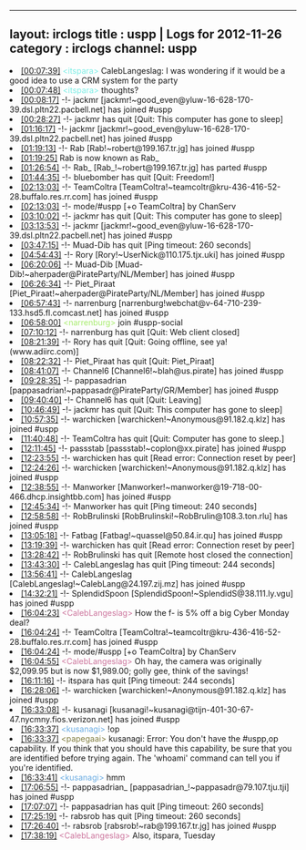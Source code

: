 
---
layout: irclogs
title : uspp | Logs for 2012-11-26
category : irclogs
channel: uspp
---
<li class="logitem"><a href="#00:07:39" name="00:07:39" class="time">[00:07:39]</a> <span class="person" style="color:#7deee6">&lt;itspara&gt;</span> CalebLangeslag: I was wondering if it would be a good idea to use a CRM system for the party </li>
<li class="logitem"><a href="#00:07:48" name="00:07:48" class="time">[00:07:48]</a> <span class="person" style="color:#7deee6">&lt;itspara&gt;</span> thoughts? </li>
<li class="logitem"><a href="#00:08:17" name="00:08:17" class="time">[00:08:17]</a> -!- <span class="join">jackmr</span> [jackmr!~good_even@yluw-16-628-170-39.dsl.pltn22.pacbell.net] has joined #uspp </li>
<li class="logitem"><a href="#00:28:27" name="00:28:27" class="time">[00:28:27]</a> -!- <span class="quit">jackmr</span> has quit [Quit: This computer has gone to sleep] </li>
<li class="logitem"><a href="#01:16:17" name="01:16:17" class="time">[01:16:17]</a> -!- <span class="join">jackmr</span> [jackmr!~good_even@yluw-16-628-170-39.dsl.pltn22.pacbell.net] has joined #uspp </li>
<li class="logitem"><a href="#01:19:13" name="01:19:13" class="time">[01:19:13]</a> -!- <span class="join">Rab</span> [Rab!~robert@199.167.tr.jg] has joined #uspp </li>
<li class="logitem"><a href="#01:19:25" name="01:19:25" class="time">[01:19:25]</a> <span class="nick">Rab</span> is now known as <span class="nick">Rab_</span> </li>
<li class="logitem"><a href="#01:26:54" name="01:26:54" class="time">[01:26:54]</a> -!- <span class="part">Rab_</span> [Rab_!~robert@199.167.tr.jg] has parted #uspp </li>
<li class="logitem"><a href="#01:44:35" name="01:44:35" class="time">[01:44:35]</a> -!- <span class="quit">bluebomber</span> has quit [Quit: Freedom!] </li>
<li class="logitem"><a href="#02:13:03" name="02:13:03" class="time">[02:13:03]</a> -!- <span class="join">TeamColtra</span> [TeamColtra!~teamcoltr@kru-436-416-52-28.buffalo.res.rr.com] has joined #uspp </li>
<li class="logitem"><a href="#02:13:03" name="02:13:03" class="time">[02:13:03]</a> -!- mode/<span class="mode">#uspp</span> [+o TeamColtra] by ChanServ </li>
<li class="logitem"><a href="#03:10:02" name="03:10:02" class="time">[03:10:02]</a> -!- <span class="quit">jackmr</span> has quit [Quit: This computer has gone to sleep] </li>
<li class="logitem"><a href="#03:13:53" name="03:13:53" class="time">[03:13:53]</a> -!- <span class="join">jackmr</span> [jackmr!~good_even@yluw-16-628-170-39.dsl.pltn22.pacbell.net] has joined #uspp </li>
<li class="logitem"><a href="#03:47:15" name="03:47:15" class="time">[03:47:15]</a> -!- <span class="quit">Muad-Dib</span> has quit [Ping timeout: 260 seconds] </li>
<li class="logitem"><a href="#04:54:43" name="04:54:43" class="time">[04:54:43]</a> -!- <span class="join">Rory</span> [Rory!~UserNick@110.175.tjx.uki] has joined #uspp </li>
<li class="logitem"><a href="#06:20:06" name="06:20:06" class="time">[06:20:06]</a> -!- <span class="join">Muad-Dib</span> [Muad-Dib!~aherpader@PirateParty/NL/Member] has joined #uspp </li>
<li class="logitem"><a href="#06:26:34" name="06:26:34" class="time">[06:26:34]</a> -!- <span class="join">Piet_Piraat</span> [Piet_Piraat!~aherpader@PirateParty/NL/Member] has joined #uspp </li>
<li class="logitem"><a href="#06:57:43" name="06:57:43" class="time">[06:57:43]</a> -!- <span class="join">narrenburg</span> [narrenburg!webchat@v-64-710-239-133.hsd5.fl.comcast.net] has joined #uspp </li>
<li class="logitem"><a href="#06:58:00" name="06:58:00" class="time">[06:58:00]</a> <span class="person" style="color:#a8ec6e">&lt;narrenburg&gt;</span> join #uspp-social </li>
<li class="logitem"><a href="#07:10:12" name="07:10:12" class="time">[07:10:12]</a> -!- <span class="quit">narrenburg</span> has quit [Quit: Web client closed] </li>
<li class="logitem"><a href="#08:21:39" name="08:21:39" class="time">[08:21:39]</a> -!- <span class="quit">Rory</span> has quit [Quit: Going offline, see ya! (www.adiirc.com)] </li>
<li class="logitem"><a href="#08:22:32" name="08:22:32" class="time">[08:22:32]</a> -!- <span class="quit">Piet_Piraat</span> has quit [Quit: Piet_Piraat] </li>
<li class="logitem"><a href="#08:41:07" name="08:41:07" class="time">[08:41:07]</a> -!- <span class="join">Channel6</span> [Channel6!~blah@us.pirate] has joined #uspp </li>
<li class="logitem"><a href="#09:28:35" name="09:28:35" class="time">[09:28:35]</a> -!- <span class="join">pappasadrian</span> [pappasadrian!~pappasadr@PirateParty/GR/Member] has joined #uspp </li>
<li class="logitem"><a href="#09:40:40" name="09:40:40" class="time">[09:40:40]</a> -!- <span class="quit">Channel6</span> has quit [Quit: Leaving] </li>
<li class="logitem"><a href="#10:46:49" name="10:46:49" class="time">[10:46:49]</a> -!- <span class="quit">jackmr</span> has quit [Quit: This computer has gone to sleep] </li>
<li class="logitem"><a href="#10:57:35" name="10:57:35" class="time">[10:57:35]</a> -!- <span class="join">warchicken</span> [warchicken!~Anonymous@91.182.q.klz] has joined #uspp </li>
<li class="logitem"><a href="#11:40:48" name="11:40:48" class="time">[11:40:48]</a> -!- <span class="quit">TeamColtra</span> has quit [Quit: Computer has gone to sleep.] </li>
<li class="logitem"><a href="#12:11:45" name="12:11:45" class="time">[12:11:45]</a> -!- <span class="join">passstab</span> [passstab!~coplon@xx.pirate] has joined #uspp </li>
<li class="logitem"><a href="#12:23:55" name="12:23:55" class="time">[12:23:55]</a> -!- <span class="quit">warchicken</span> has quit [Read error: Connection reset by peer] </li>
<li class="logitem"><a href="#12:24:26" name="12:24:26" class="time">[12:24:26]</a> -!- <span class="join">warchicken</span> [warchicken!~Anonymous@91.182.q.klz] has joined #uspp </li>
<li class="logitem"><a href="#12:38:55" name="12:38:55" class="time">[12:38:55]</a> -!- <span class="join">Manworker</span> [Manworker!~manworker@19-718-00-466.dhcp.insightbb.com] has joined #uspp </li>
<li class="logitem"><a href="#12:45:34" name="12:45:34" class="time">[12:45:34]</a> -!- <span class="quit">Manworker</span> has quit [Ping timeout: 240 seconds] </li>
<li class="logitem"><a href="#12:58:58" name="12:58:58" class="time">[12:58:58]</a> -!- <span class="join">RobBrulinski</span> [RobBrulinski!~RobBrulin@108.3.ton.rlu] has joined #uspp </li>
<li class="logitem"><a href="#13:05:18" name="13:05:18" class="time">[13:05:18]</a> -!- <span class="join">Fatbag</span> [Fatbag!~quassel@50.84.ir.qu] has joined #uspp </li>
<li class="logitem"><a href="#13:19:39" name="13:19:39" class="time">[13:19:39]</a> -!- <span class="quit">warchicken</span> has quit [Read error: Connection reset by peer] </li>
<li class="logitem"><a href="#13:28:42" name="13:28:42" class="time">[13:28:42]</a> -!- <span class="quit">RobBrulinski</span> has quit [Remote host closed the connection] </li>
<li class="logitem"><a href="#13:43:30" name="13:43:30" class="time">[13:43:30]</a> -!- <span class="quit">CalebLangeslag</span> has quit [Ping timeout: 244 seconds] </li>
<li class="logitem"><a href="#13:56:41" name="13:56:41" class="time">[13:56:41]</a> -!- <span class="join">CalebLangeslag</span> [CalebLangeslag!~CalebLang@24.197.zij.mz] has joined #uspp </li>
<li class="logitem"><a href="#14:32:21" name="14:32:21" class="time">[14:32:21]</a> -!- <span class="join">SplendidSpoon</span> [SplendidSpoon!~SplendidS@38.111.ly.vgu] has joined #uspp </li>
<li class="logitem"><a href="#16:04:23" name="16:04:23" class="time">[16:04:23]</a> <span class="person" style="color:#cc749c">&lt;CalebLangeslag&gt;</span> How the f- is 5% off a big Cyber Monday deal? </li>
<li class="logitem"><a href="#16:04:24" name="16:04:24" class="time">[16:04:24]</a> -!- <span class="join">TeamColtra</span> [TeamColtra!~teamcoltr@kru-436-416-52-28.buffalo.res.rr.com] has joined #uspp </li>
<li class="logitem"><a href="#16:04:24" name="16:04:24" class="time">[16:04:24]</a> -!- mode/<span class="mode">#uspp</span> [+o TeamColtra] by ChanServ </li>
<li class="logitem"><a href="#16:04:55" name="16:04:55" class="time">[16:04:55]</a> <span class="person" style="color:#cc749c">&lt;CalebLangeslag&gt;</span> Oh hay, the camera was originally $2,099.95 but is now $1,989.00; golly gee, think of the savings! </li>
<li class="logitem"><a href="#16:11:16" name="16:11:16" class="time">[16:11:16]</a> -!- <span class="quit">itspara</span> has quit [Ping timeout: 244 seconds] </li>
<li class="logitem"><a href="#16:28:06" name="16:28:06" class="time">[16:28:06]</a> -!- <span class="join">warchicken</span> [warchicken!~Anonymous@91.182.q.klz] has joined #uspp </li>
<li class="logitem"><a href="#16:33:08" name="16:33:08" class="time">[16:33:08]</a> -!- <span class="join">kusanagi</span> [kusanagi!~kusanagi@tijn-401-30-67-47.nycmny.fios.verizon.net] has joined #uspp </li>
<li class="logitem"><a href="#16:33:37" name="16:33:37" class="time">[16:33:37]</a> <span class="person" style="color:#6aace3">&lt;kusanagi&gt;</span> !op </li>
<li class="logitem"><a href="#16:33:37" name="16:33:37" class="time">[16:33:37]</a> <span class="person" style="color:#817e41">&lt;papegaai&gt;</span> kusanagi: Error: You don't have the #uspp,op capability. If you think that you should have this capability, be sure that you are identified before trying again. The 'whoami' command can tell you if you're identified. </li>
<li class="logitem"><a href="#16:33:41" name="16:33:41" class="time">[16:33:41]</a> <span class="person" style="color:#6aace3">&lt;kusanagi&gt;</span> hmm </li>
<li class="logitem"><a href="#17:06:55" name="17:06:55" class="time">[17:06:55]</a> -!- <span class="join">pappasadrian_</span> [pappasadrian_!~pappasadr@79.107.tju.tji] has joined #uspp </li>
<li class="logitem"><a href="#17:07:07" name="17:07:07" class="time">[17:07:07]</a> -!- <span class="quit">pappasadrian</span> has quit [Ping timeout: 260 seconds] </li>
<li class="logitem"><a href="#17:25:19" name="17:25:19" class="time">[17:25:19]</a> -!- <span class="quit">rabsrob</span> has quit [Ping timeout: 260 seconds] </li>
<li class="logitem"><a href="#17:26:40" name="17:26:40" class="time">[17:26:40]</a> -!- <span class="join">rabsrob</span> [rabsrob!~rab@199.167.tr.jg] has joined #uspp </li>
<li class="logitem"><a href="#17:38:19" name="17:38:19" class="time">[17:38:19]</a> <span class="person" style="color:#cc749c">&lt;CalebLangeslag&gt;</span> Also, itspara, Tuesday </li>


